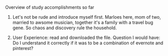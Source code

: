 Overview of study accomplishments so far

1. Let's not be rude and introduce myself first. Marloes here, mom of two, married to awsome musician, together it's a family with a travel bug gene. So chaos and discovery rule the household.

3. User Experience: read and downloaded the file. Question I would have: Do I understand it correctly if it was to be a combination of evernote and pinterest?
